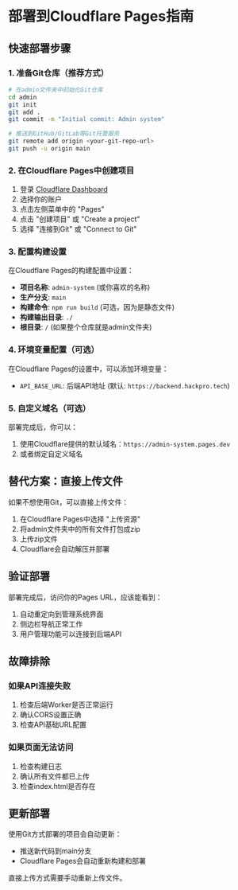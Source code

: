 # 部署到Cloudflare Pages指南

## 快速部署步骤

### 1. 准备Git仓库（推荐方式）

```bash
# 在admin文件夹中初始化Git仓库
cd admin
git init
git add .
git commit -m "Initial commit: Admin system"

# 推送到GitHub/GitLab等Git托管服务
git remote add origin <your-git-repo-url>
git push -u origin main
```

### 2. 在Cloudflare Pages中创建项目

1. 登录 [Cloudflare Dashboard](https://dash.cloudflare.com/)
2. 选择你的账户
3. 点击左侧菜单中的 "Pages"
4. 点击 "创建项目" 或 "Create a project"
5. 选择 "连接到Git" 或 "Connect to Git"

### 3. 配置构建设置

在Cloudflare Pages的构建配置中设置：

- **项目名称**: `admin-system` (或你喜欢的名称)
- **生产分支**: `main`
- **构建命令**: `npm run build` (可选，因为是静态文件)
- **构建输出目录**: `./`
- **根目录**: `/` (如果整个仓库就是admin文件夹)

### 4. 环境变量配置（可选）

在Cloudflare Pages的设置中，可以添加环境变量：

- `API_BASE_URL`: 后端API地址 (默认: `https://backend.hackpro.tech`)

### 5. 自定义域名（可选）

部署完成后，你可以：
1. 使用Cloudflare提供的默认域名：`https://admin-system.pages.dev`
2. 或者绑定自定义域名

## 替代方案：直接上传文件

如果不想使用Git，可以直接上传文件：

1. 在Cloudflare Pages中选择 "上传资源"
2. 将admin文件夹中的所有文件打包成zip
3. 上传zip文件
4. Cloudflare会自动解压并部署

## 验证部署

部署完成后，访问你的Pages URL，应该能看到：
1. 自动重定向到管理系统界面
2. 侧边栏导航正常工作
3. 用户管理功能可以连接到后端API

## 故障排除

### 如果API连接失败
1. 检查后端Worker是否正常运行
2. 确认CORS设置正确
3. 检查API基础URL配置

### 如果页面无法访问
1. 检查构建日志
2. 确认所有文件都已上传
3. 检查index.html是否存在

## 更新部署

使用Git方式部署的项目会自动更新：
- 推送新代码到main分支
- Cloudflare Pages会自动重新构建和部署

直接上传方式需要手动重新上传文件。